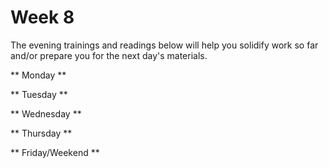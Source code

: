 # Week 8

The evening trainings and readings below will help you solidify work so far and/or prepare you for the next day's materials.

** Monday **

** Tuesday **

** Wednesday **

** Thursday **

** Friday/Weekend **
